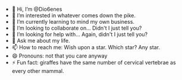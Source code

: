 - 👋 Hi, I’m @Dio6enes
- 👀 I’m interested in whatever comes down the pike.
- 🌱 I’m currently learning to mind my own business.
- 👯 I’m looking to collaborate on... Didn't I just tell you?
- 🤔 I’m looking for help with... Again, didn't I just tell you?
- 💬 Ask me about my life.
- 📫 How to reach me: Wish upon a star. Which star? Any star.
- 😄 Pronouns: not that you care anyway
- ⚡ Fun fact: giraffes have the same number of cervical vertebrae as every other mammal.

<!--
**Dio6enes/Dio6enes** is a ✨ _special_ ✨ repository because its `README.md` (this file) appears on your GitHub profile.

Here are some ideas to get you started:

- 🔭 I’m currently working on ...
- 🌱 I’m currently learning ...
- 👯 I’m looking to collaborate on ...
- 🤔 I’m looking for help with ...
- 💬 Ask me about ...
- 📫 How to reach me: ...
- 😄 Pronouns: ...
- ⚡ Fun fact: ...
-->
